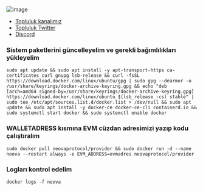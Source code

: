 

![image](https://github.com/user-attachments/assets/c1734478-7ba8-42ae-882a-4b5a90f43556)



 * [Topluluk kanalımız](https://t.me/corenodechat)<br>
 * [Topluluk Twitter](https://twitter.com/corenodeHQ)<br>
 * [Discord](https://discord.gg/NkmNypKZQG)<br>

### Sistem paketlerini güncelleyelim ve gerekli bağımlılıkları yükleyelim
```
sudo apt update && sudo apt install -y apt-transport-https ca-certificates curl gnupg lsb-release && curl -fsSL https://download.docker.com/linux/ubuntu/gpg | sudo gpg --dearmor -o /usr/share/keyrings/docker-archive-keyring.gpg && echo "deb [arch=amd64 signed-by=/usr/share/keyrings/docker-archive-keyring.gpg] https://download.docker.com/linux/ubuntu $(lsb_release -cs) stable" | sudo tee /etc/apt/sources.list.d/docker.list > /dev/null && sudo apt update && sudo apt install -y docker-ce docker-ce-cli containerd.io && sudo systemctl start docker && sudo systemctl enable docker

```

### WALLETADRESS kısmına EVM cüzdan adresimizi yazıp kodu çalıştıralım
```
sudo docker pull neovaprotocol/provider && sudo docker run -d --name neova --restart always -e EVM_ADDRESS=evmadres neovaprotocol/provider

```

### Logları kontrol edelim
```
docker logs -f neova
```
